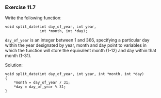 ### Exercise 11.7

Write the following function:
```
void split_date(int day_of_year, int year,
                int *month, int *day);
```

`day_of_year` is an integer between 1 and 366, specifying a particular day within the year designated by year, month and day point to variables in which the function will store the equivalent month (1-12) and day within that month (1-31).

Solution:

```
void split_date(int day_of_year, int year, int *month, int *day)
{
    *month = day_of_year / 31;
    *day = day_of_year % 31; 
}
```
